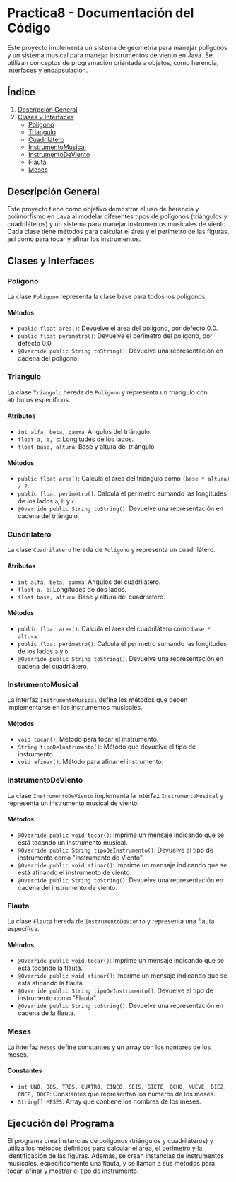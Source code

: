 # Practica8 - Documentación del Código

Este proyecto implementa un sistema de geometría para manejar polígonos y un sistema musical para manejar instrumentos de viento en Java. Se utilizan conceptos de programación orientada a objetos, como herencia, interfaces y encapsulación.

## Índice

1. [Descripción General](#descripción-general)
2. [Clases y Interfaces](#clases-y-interfaces)
   - [Poligono](#poligono)
   - [Triangulo](#triangulo)
   - [Cuadrilatero](#cuadrilatero)
   - [InstrumentoMusical](#instrumentomusical)
   - [InstrumentoDeViento](#instrumentodeviento)
   - [Flauta](#flauta)
   - [Meses](#meses)

## Descripción General

Este proyecto tiene como objetivo demostrar el uso de herencia y polimorfismo en Java al modelar diferentes tipos de polígonos (triángulos y cuadriláteros) y un sistema para manejar instrumentos musicales de viento. Cada clase tiene métodos para calcular el área y el perímetro de las figuras, así como para tocar y afinar los instrumentos.

## Clases y Interfaces

### Poligono

La clase `Poligono` representa la clase base para todos los polígonos.

#### Métodos

- `public float area()`: Devuelve el área del polígono, por defecto 0.0.
- `public float perimetro()`: Devuelve el perímetro del polígono, por defecto 0.0.
- `@Override public String toString()`: Devuelve una representación en cadena del polígono.

### Triangulo

La clase `Triangulo` hereda de `Poligono` y representa un triángulo con atributos específicos.

#### Atributos

- `int alfa, beta, gamma`: Ángulos del triángulo.
- `float a, b, c`: Longitudes de los lados.
- `float base, altura`: Base y altura del triángulo.

#### Métodos

- `public float area()`: Calcula el área del triángulo como `(base * altura) / 2`.
- `public float perimetro()`: Calcula el perímetro sumando las longitudes de los lados `a`, `b` y `c`.
- `@Override public String toString()`: Devuelve una representación en cadena del triángulo.

### Cuadrilatero

La clase `Cuadrilatero` hereda de `Poligono` y representa un cuadrilátero.

#### Atributos

- `int alfa, beta, gamma`: Ángulos del cuadrilátero.
- `float a, b`: Longitudes de dos lados.
- `float base, altura`: Base y altura del cuadrilátero.

#### Métodos

- `public float area()`: Calcula el área del cuadrilátero como `base * altura`.
- `public float perimetro()`: Calcula el perímetro sumando las longitudes de los lados `a` y `b`.
- `@Override public String toString()`: Devuelve una representación en cadena del cuadrilátero.

### InstrumentoMusical

La interfaz `InstrumentoMusical` define los métodos que deben implementarse en los instrumentos musicales.

#### Métodos

- `void tocar()`: Método para tocar el instrumento.
- `String tipoDeInstrumento()`: Método que devuelve el tipo de instrumento.
- `void afinar()`: Método para afinar el instrumento.

### InstrumentoDeViento

La clase `InstrumentoDeViento` implementa la interfaz `InstrumentoMusical` y representa un instrumento musical de viento.

#### Métodos

- `@Override public void tocar()`: Imprime un mensaje indicando que se está tocando un instrumento musical.
- `@Override public String tipoDeInstrumento()`: Devuelve el tipo de instrumento como "Instrumento de Viento".
- `@Override public void afinar()`: Imprime un mensaje indicando que se está afinando el instrumento de viento.
- `@Override public String toString()`: Devuelve una representación en cadena del instrumento de viento.

### Flauta

La clase `Flauta` hereda de `InstrumentoDeViento` y representa una flauta específica.

#### Métodos

- `@Override public void tocar()`: Imprime un mensaje indicando que se está tocando la flauta.
- `@Override public void afinar()`: Imprime un mensaje indicando que se está afinando la flauta.
- `@Override public String tipoDeInstrumento()`: Devuelve el tipo de instrumento como "Flauta".
- `@Override public String toString()`: Devuelve una representación en cadena de la flauta.

### Meses

La interfaz `Meses` define constantes y un array con los nombres de los meses.

#### Constantes

- `int UNO, DOS, TRES, CUATRO, CINCO, SEIS, SIETE, OCHO, NUEVE, DIEZ, ONCE, DOCE`: Constantes que representan los números de los meses.
- `String[] MESES`: Array que contiene los nombres de los meses.

## Ejecución del Programa

El programa crea instancias de polígonos (triángulos y cuadriláteros) y utiliza los métodos definidos para calcular el área, el perímetro y la identificación de las figuras. Además, se crean instancias de instrumentos musicales, específicamente una flauta, y se llaman a sus métodos para tocar, afinar y mostrar el tipo de instrumento.
